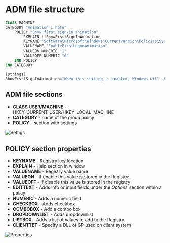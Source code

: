 # ADM file structure

```powershell
CLASS MACHINE
CATEGORY "Animation I hate"
	POLICY "Show first sign-in animation"
		EXPLAIN !!ShowFisrtSignInAnimation
		KEYNAME "Software\Microsoft\Windows'Currentversion\Policies\System"
		VALUENAME "EnableFirstLogonAnimation"
		VALUEON NUMERIC "1"
		VALUEOFF NUMERIC "0"
	END POLICY
END CATEGORY

[strings]
ShowFisrtSignInAnimation="When this setting is enabled, Windows will show first sign-in animation. "
```

## ADM file sections

- **CLASS USER/MACHINE** - HKEY_CURRENT_USER/HKEY_LOCAL_MACHINE
- **CATEGORY** - name of the group policy 
- **POLICY** - section with settings

![Settigs](https://github.com/OlegPlatonenko/net-sys-administration/blob/master/windows/images/Settings.png)

## POLICY section properties

- **KEYNAME** - Registry key location
- **EXPLAIN** - Help section in window
- **VALUENAME** - Registry value name
- **VALUEON** - If enable this value is stored in the Registry
- **VALUEOFF** - If disable this value is stored in the registry
- **EDITTEXT** - Adds info or input fields under the *Options* section within a policy
- **NUMERIC** - Adds a numeric field
- **CHECKBOX** - Adds checkbox
- **COMBOBOX** - Add a combo box
- **DROPDOWNLIST** - Adds dropdownlist
- **LISTBOX** - Adds a list of values to add to the Registry 
- **CLIENTTET** - Specify a DLL of GP used on client system

![Properties](https://github.com/OlegPlatonenko/net-sys-administration/blob/master/windows/images/Properties.png)